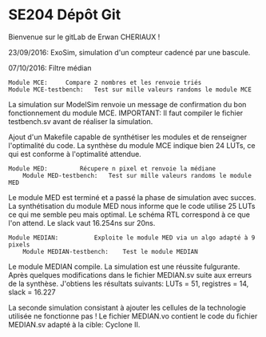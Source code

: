 # SE204 Dépôt Git

Bienvenue sur le gitLab de Erwan CHERIAUX !

23/09/2016: ExoSim, simulation d'un compteur cadencé par une bascule.

07/10/2016: Filtre médian

	Module MCE:		Compare 2 nombres et les renvoie triés 
	Module MCE-testbench: 	Test sur mille valeurs randoms le module MCE

La simulation sur ModelSim renvoie un message de confirmation du bon fonctionnement du module MCE.
IMPORTANT: Il faut compiler le fichier testbench.sv avant de réaliser la simulation.

Ajout d'un Makefile capable de synthétiser les modules et de renseigner l'optimalité du code.
La synthèse du module MCE indique bien 24 LUTs, ce qui est conforme à l'optimalité attendue.

	Module MED: 		Récupere n pixel et renvoie la médiane
        Module MED-testbench:   Test sur mille valeurs randoms le module MED

Le module MED est terminé et a passé la phase de simulation avec succes.
La synthétisation du module MED nous informe que le code utilise 25 LUTs ce qui me semble 
peu mais optimal. Le schéma RTL correspond à ce que l'on attend. Le slack vaut 16.254ns sur 20ns.

	Module MEDIAN:			Exploite le module MED via un algo adapté à 9 pixels
        Module MEDIAN-testbench:  	Test le module MEDIAN

Le module MEDIAN compile. La simulation est une réussite fulgurante.
Après quelques modifications dans le fichier MEDIAN.sv suite aux erreurs de la synthèse. 
J'obtiens les résultats suivants: LUTs = 51, registres = 14, slack = 16.227

La seconde simulation consistant à ajouter les cellules de la technologie utilisée ne fonctionne pas !
Le fichier MEDIAN.vo contient le code du fichier MEDIAN.sv adapté à la cible: Cyclone II.
